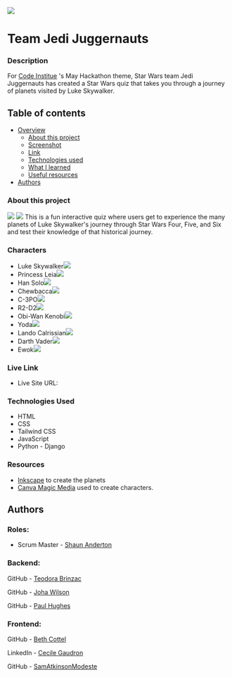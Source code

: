 ![](mini-star-wars.png)

# Team Jedi Juggernauts

### Description

For [Code Institue](https://codeinstitute.net/) 's May Hackathon theme, Star Wars team Jedi Juggernauts has created a Star Wars quiz that takes you through a journey of planets visited by Luke Skywalker.

## Table of contents

- [Overview](#overview)
  - [About this project](#about-this-project)
  - [Screenshot](#screenshot)
  - [Link](#links)
  - [Technologies used](#technologies-used)
  - [What I learned](#what-i-learned)
  - [Useful resources](#useful-resources)
- [Authors](#authors)

### About this project

![](star-wars-quiz.png) ![](text.png)
This is a fun interactive quiz where users get to experience the many planets of Luke Skywalker's journey through Star Wars Four, Five, and Six and test their knowledge of that historical journey.

### Characters

- Luke Skywalker![](luke.png)
- Princess Leia![](leia.png)
- Han Solo![](hansSolo.png)
- Chewbacca![](chewy.png)
- C-3PO![](c3PO.png)
- R2-D2![](R2D2.png)
- Obi-Wan Kenobi![](obiWan.png)
- Yoda![](yoda.png)
- Lando Calrissian![](Landonis.png)
- Darth Vader![](darth-vader.png)
- Ewok![](ewok.png)

### Live Link

- Live Site URL: []()

### Technologies Used

- HTML
- CSS
- Tailwind CSS
- JavaScript
- Python - Django

### Resources

- [Inkscape](https://inkscape.org/) to create the planets
- [Canva Magic Media](https://www.canva.com/apps/generate_image/magic-media) used to create characters.

## Authors

### Roles:

- Scrum Master - [Shaun Anderton](https://github.com/ShaAnder)

### Backend:

GitHub - [Teodora Brinzac](https://github.com/TeodoraAlina)

GitHub - [Joha Wilson](https://github.com/Joha-will)

GitHub - [Paul Hughes](https://github.com/hughes84)

### Frontend:

GitHub - [Beth Cottel](https://github.com/BeeBeeBethC)

LinkedIn - [Cecile Gaudron](https://www.linkedin.com/in/cecilegaudron/?locale=en_US)

GitHub - [SamAtkinsonModeste](https://www.github.com/SamAtkinsonModeste)
